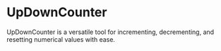 # UpDownCounter
UpDownCounter is a versatile tool for incrementing, decrementing, and resetting numerical values with ease. 
